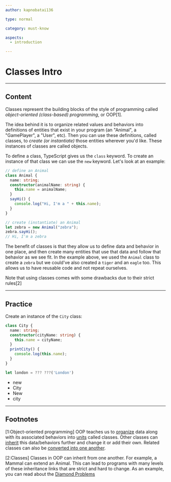 ```yaml
---
author: kapnobatai136

type: normal

category: must-know

aspects:
  - introduction

---
```


# Classes Intro

---
## Content

Classes represent the building blocks of the style of programming called *object-oriented (class-based) programming*, or OOP[1].

The idea behind it is to organize related values and behaviors into definitions of entities that exist in your program (an "Animal", a "GamePlayer", a "User", etc). Then you can use these definitions, called classes, to *create (or instantiate)* those entities wherever you'd like. These instances of classes are called objects.

To define a class, TypeScript gives us the `class` keyword. To create an instance of that class we can use the `new` keyword. Let's look at an example:

```ts
// define an Animal
class Animal {
  name: string;
  constructor(animalName: string) {
    this.name = animalName;
  }
  sayHi() {
    console.log("Hi, I'm a " + this.name);
  }
}

// create (instantiate) an Animal
let zebra = new Animal("zebra");
zebra.sayHi();
// Hi, I'm a zebra
```

The benefit of classes is that they allow us to define data and behavior in one place, and then create many entities that use that data and follow that behavior as we see fit. In the example above, we used the `Animal` class to create a `zebra` but we could've also created a `tiger` and an `eagle` too. This allows us to have reusable code and not repeat ourselves.

Note that using classes comes with some drawbacks due to their strict rules[2]

---
## Practice

Create an instance of the `City` class:

```ts
class City {
  name: string;
  constructor(cityName: string) {
    this.name = cityName;
  }
  printCity() {
    console.log(this.name);
  }
}

let london = ??? ???('London')
```

* new
* City
* New
* city

---
## Footnotes

[1:Object-oriented programming]
OOP teaches us to [organize](https://en.wikipedia.org/wiki/Encapsulation_(computer_programming)) data along with its associated behaviors into [units](https://en.wikipedia.org/wiki/Abstraction_(computer_science)) called classes. Other classes can [inherit](https://en.wikipedia.org/wiki/Inheritance_(object-oriented_programming)) this data/behaviors further and change it or add their own. Related classes can also be [converted into one another](https://en.wikipedia.org/wiki/Polymorphism_(computer_science)).

[2:Classes]
Classes in OOP can inherit from one another. For example, a Mammal can extend an Animal. This can lead to programs with many levels of these inheritance links that are strict and hard to change. As an example, you can read about the [Diamond Problems](https://en.wikipedia.org/wiki/Multiple_inheritance#The_diamond_problem)
